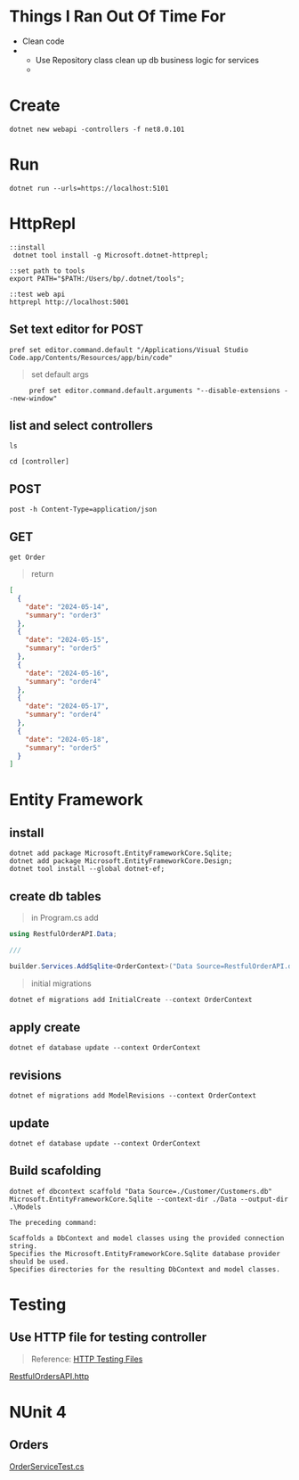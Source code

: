 # Things I Ran Out Of Time For

- Clean code
- - Use Repository class clean up db business logic for services
  - 

# Create

```shell
dotnet new webapi -controllers -f net8.0.101
```

# Run

```shell
dotnet run --urls=https://localhost:5101
```

# HttpRepl

```shell
::install
 dotnet tool install -g Microsoft.dotnet-httprepl;

::set path to tools
export PATH="$PATH:/Users/bp/.dotnet/tools";

::test web api
httprepl http://localhost:5001

```

## Set text editor for POST

```shell
pref set editor.command.default "/Applications/Visual Studio Code.app/Contents/Resources/app/bin/code"
```

> set default args

   ```shell
        pref set editor.command.default.arguments "--disable-extensions --new-window"
   ```

## list and select controllers

```shell
ls
```

```shell
cd [controller]
```

## POST

```shell
post -h Content-Type=application/json
```

## GET

```shell
get Order
```

> return

```json
[
  {
    "date": "2024-05-14",
    "summary": "order3"
  },
  {
    "date": "2024-05-15",
    "summary": "order5"
  },
  {
    "date": "2024-05-16",
    "summary": "order4"
  },
  {
    "date": "2024-05-17",
    "summary": "order4"
  },
  {
    "date": "2024-05-18",
    "summary": "order5"
  }
]
```

# Entity Framework

## install

```shell
dotnet add package Microsoft.EntityFrameworkCore.Sqlite;
dotnet add package Microsoft.EntityFrameworkCore.Design;
dotnet tool install --global dotnet-ef;
```

## create db tables

> in Program.cs add

```csharp
using RestfulOrderAPI.Data;

///

builder.Services.AddSqlite<OrderContext>("Data Source=RestfulOrderAPI.db");
```

> initial migrations

```csharp
dotnet ef migrations add InitialCreate --context OrderContext
```

## apply create

```shell
dotnet ef database update --context OrderContext
```

## revisions

```shell
dotnet ef migrations add ModelRevisions --context OrderContext
```

## update

```shell
dotnet ef database update --context OrderContext
```

## Build scafolding

```shell
dotnet ef dbcontext scaffold "Data Source=./Customer/Customers.db" Microsoft.EntityFrameworkCore.Sqlite --context-dir ./Data --output-dir .\Models
```

```
The preceding command:

Scaffolds a DbContext and model classes using the provided connection string.
Specifies the Microsoft.EntityFrameworkCore.Sqlite database provider should be used.
Specifies directories for the resulting DbContext and model classes.
```

# Testing

## Use HTTP file for testing controller

> Reference: [HTTP Testing Files](https://www.jetbrains.com/help/idea/exploring-http-syntax.html#use-a-variable-inside-the-request)

[RestfulOrdersAPI.http](RestfulOrdersAPI.http)

# NUnit 4

## Orders

[OrderServiceTest.cs](..%2FRestfulOrderAPI.Tests%2FServices%2FOrderServiceTest.cs)
